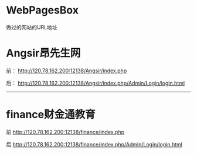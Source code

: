 # WebPagesBox
做过的网站的URL地址

# Angsir昂先生网

前：
http://120.78.162.200:12138/Angsir/index.php

后：
http://120.78.162.200:12138/Angsir/index.php/Admin/Login/login.html

----
# finance财金通教育

前
http://120.78.162.200:12138/finance/index.php

后
http://120.78.162.200:12138/finance/index.php/Admin/Login/login.html
